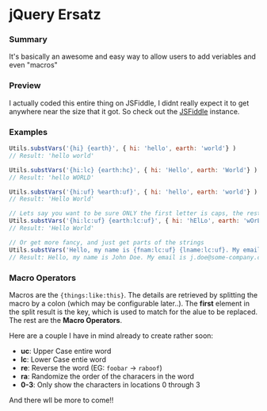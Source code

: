 # jQuery Ersatz
### Summary
It's basically an awesome and easy way to allow users to add veriables and even "macros" 

### Preview
I actually coded this entire thing on JSFiddle, I didnt really expect it to get anywhere near the size that it got. So check out the [JSFiddle](https://jsfiddle.net/jLinux/0n65sgh2/) instance.

### Examples
```javascript
Utils.substVars('{hi} {earth}', { hi: 'hello', earth: 'world'} )
// Result: 'hello world'

Utils.substVars('{hi:lc} {earth:hc}', { hi: 'Hello', earth: 'World'} ) // Notice the :uc (to force upper case), and :lc (for lower) 
// Result: 'hello WORLD' 

Utils.substVars('{hi:uf} %earth:uf}', { hi: 'hello', earth: 'world'} ) // Notice the :uf, well thats uppercase (the FIRST letter), and leave the rest alone
// Result: 'Hello World' 

// Lets say you want to be sure ONLY the first letter is caps, the rest is lower, just multiple settings in the macros, in order\
Utils.substVars('{hi:lc:uf} {earth:lc:uf}', { hi: 'hElLo', earth: 'wOrLd'} ) 
// Result: 'Hello World' 

// Or get more fancy, and just get parts of the strings
Utils.substVars('Hello, my name is {fnam:lc:uf} {lname:lc:uf}. My email is {fnam:lc:0}.{lname:lc:1-}@some-company.com.', { fnam: 'john', lname: 'doe' } ) 
// Result: Hello, my name is John Doe. My email is j.doe@some-company.come.
```

### Macro Operators
Macros are the `{things:like:this}`. The details are retrieved by splitting the macro by a colon (which may be configurable later..). The **first** element in the split result is the key, which is used to match for the alue to be replaced. The rest are the **Macro Operators**. 

Here are a couple I have in mind already to create rather soon:

 - **uc**: Upper Case entire word
 - **lc**: Lower Case entie word
 - **re**: Reverse the word (EG: `foobar` -> `raboof`)
 - **ra**: Randomize the order of the characers in the word
 - **0-3**: Only show the characters in locations 0 through 3

And there wll be more to come!!
